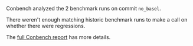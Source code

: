 Conbench analyzed the 2 benchmark runs on commit `no_basel`.

There weren't enough matching historic benchmark runs to make a call on whether there were regressions.

The [full Conbench report](https://github.com/github/hello-world/runs/4) has more details.
